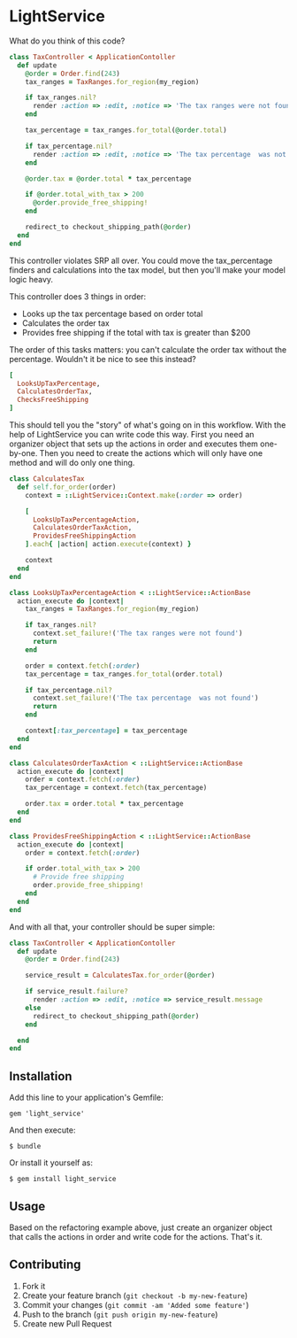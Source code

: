 # LightService

What do you think of this code?

```ruby
class TaxController < ApplicationContoller
  def update
    @order = Order.find(243)
    tax_ranges = TaxRanges.for_region(my_region)

    if tax_ranges.nil?
      render :action => :edit, :notice => 'The tax ranges were not found'
    end

    tax_percentage = tax_ranges.for_total(@order.total)

    if tax_percentage.nil?
      render :action => :edit, :notice => 'The tax percentage  was not found'
    end

    @order.tax = @order.total * tax_percentage

    if @order.total_with_tax > 200
      @order.provide_free_shipping!
    end

    redirect_to checkout_shipping_path(@order)
  end
end
```

This controller violates SRP all over. You could move the tax_percentage finders and calculations 
into the tax model, but then you'll make your model logic heavy.

This controller does 3 things in order:
* Looks up the tax percentage based on order total
* Calculates the order tax
* Provides free shipping if the total with tax is greater than $200

The order of this tasks matters: you can't calculate the order tax without the percentage.
Wouldn't it be nice to see this instead?

```ruby
[
  LooksUpTaxPercentage,
  CalculatesOrderTax,
  ChecksFreeShipping
]
```

This should tell you the "story" of what's going on in this workflow.
With the help of LightService you can write code this way. First you need an organizer object that sets up the actions in order
and executes them one-by-one. Then you need to create the actions which will only have one method and will do only one thing.

```ruby
class CalculatesTax
  def self.for_order(order)
    context = ::LightService::Context.make(:order => order)

    [
      LooksUpTaxPercentageAction,
      CalculatesOrderTaxAction,
      ProvidesFreeShippingAction
    ].each{ |action| action.execute(context) }

    context
  end
end

class LooksUpTaxPercentageAction < ::LightService::ActionBase
  action_execute do |context|
    tax_ranges = TaxRanges.for_region(my_region)

    if tax_ranges.nil?
      context.set_failure!('The tax ranges were not found')
      return
    end

    order = context.fetch(:order)
    tax_percentage = tax_ranges.for_total(order.total)

    if tax_percentage.nil?
      context.set_failure!('The tax percentage  was not found')
      return
    end

    context[:tax_percentage] = tax_percentage
  end
end

class CalculatesOrderTaxAction < ::LightService::ActionBase
  action_execute do |context|
    order = context.fetch(:order)
    tax_percentage = context.fetch(tax_percentage)

    order.tax = order.total * tax_percentage
  end
end

class ProvidesFreeShippingAction < ::LightService::ActionBase
  action_execute do |context|
    order = context.fetch(:order)

    if order.total_with_tax > 200
      # Provide free shipping
      order.provide_free_shipping!
    end
  end
end
```

And with all that, your controller should be super simple:

```ruby
class TaxController < ApplicationContoller
  def update
    @order = Order.find(243)

    service_result = CalculatesTax.for_order(@order)

    if service_result.failure?
      render :action => :edit, :notice => service_result.message
    else
      redirect_to checkout_shipping_path(@order)
    end

  end
end
```

## Installation

Add this line to your application's Gemfile:

    gem 'light_service'

And then execute:

    $ bundle

Or install it yourself as:

    $ gem install light_service

## Usage

Based on the refactoring example above, just create an organizer object that calls the 
actions in order and write code for the actions. That's it.

## Contributing

1. Fork it
2. Create your feature branch (`git checkout -b my-new-feature`)
3. Commit your changes (`git commit -am 'Added some feature'`)
4. Push to the branch (`git push origin my-new-feature`)
5. Create new Pull Request
